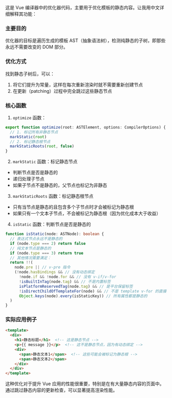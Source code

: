 这是 Vue 编译器中的优化器代码，主要用于优化模板的静态内容。让我用中文详细解释其功能：

### 主要目的
优化器的目标是遍历生成的模板 AST（抽象语法树），检测纯静态的子树，即那些永远不需要改变的 DOM 部分。

### 优化方式
找到静态子树后，可以：
1. 将它们提升为常量，这样在每次重新渲染时就不需要重新创建节点
2. 在更新（patching）过程中完全跳过这些静态节点

### 核心函数

1. `optimize` 函数：
```typescript
export function optimize(root: ASTElement, options: CompilerOptions) {
  // 1. 标记所有非静态节点
  markStatic(root)
  // 2. 标记静态根节点
  markStaticRoots(root, false)
}
```

2. `markStatic` 函数：标记静态节点
- 判断节点是否是静态的
- 递归处理子节点
- 如果子节点不是静态的，父节点也标记为非静态

3. `markStaticRoots` 函数：标记静态根节点
- 只有当节点是静态的且包含多个子节点时才会被标记为静态根
- 如果只有一个文本子节点，不会被标记为静态根（因为优化成本大于收益）

4. `isStatic` 函数：判断节点是否是静态的
```typescript
function isStatic(node: ASTNode): boolean {
  // 表达式节点永远不是静态的
  if (node.type === 2) return false
  // 纯文本节点是静态的
  if (node.type === 3) return true
  // 其他情况需要满足：
  return !!(
    node.pre || // v-pre 指令
    (!node.hasBindings && // 没有动态绑定
      !node.if && !node.for && // 没有 v-if/v-for
      !isBuiltInTag(node.tag) && // 不是内置标签
      isPlatformReservedTag(node.tag) && // 是平台保留标签
      !isDirectChildOfTemplateFor(node) && // 不是 template v-for 的直接子节点
      Object.keys(node).every(isStaticKey)) // 所有属性都是静态的
  )
}
```

### 实际应用例子

```html
<template>
  <div>
    <h1>静态标题</h1>  <!-- 这是静态节点 -->
    <p>{{ message }}</p>  <!-- 这不是静态节点，因为有动态绑定 -->
    <div>
      <span>静态文本1</span>  <!-- 这些可能会被标记为静态根 -->
      <span>静态文本2</span>
    </div>
  </div>
</template>
```

这种优化对于提升 Vue 应用的性能很重要，特别是在有大量静态内容的页面中。通过跳过静态内容的更新检查，可以显著提高渲染性能。
